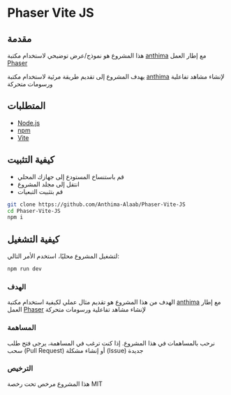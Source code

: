 # Phaser Vite JS

## مقدمة

هذا المشروع هو نموذج/عرض توضيحي لاستخدام مكتبة [anthima][anthima] مع إطار العمل [Phaser][phaser]

يهدف المشروع إلى تقديم طريقة مرئية لاستخدام مكتبة [anthima][anthima] لإنشاء مشاهد تفاعلية ورسومات متحركة

## المتطلبات

- [Node.js](https://nodejs.org)
- [npm](https://npmjs.com)
- [Vite](https://vitejs.dev)

## كيفية التثبيت

- قم باستنساخ المستودع إلى جهازك المحلي
- انتقل إلى مجلد المشروع
- قم بتثبيت التبعيات

```bash
git clone https://github.com/Anthima-Alaab/Phaser-Vite-JS
cd Phaser-Vite-JS
npm i
```

## كيفية التشغيل
لتشغيل المشروع محليًا، استخدم الأمر التالي:
```bash
npm run dev
```

### الهدف
الهدف من هذا المشروع هو تقديم مثال عملي لكيفية استخدام مكتبة [anthima][anthima] مع إطار العمل [Phaser][phaser] لإنشاء مشاهد تفاعلية ورسومات متحركة

### المساهمة
نرحب بالمساهمات في هذا المشروع. إذا كنت ترغب في المساهمة، يرجى فتح طلب سحب (Pull Request) أو إنشاء مشكلة (Issue) جديدة

### الترخيص
هذا المشروع مرخص تحت رخصة MIT

[anthima]: https://github.com/Anthima-Alaab/JavaScript
[phaser]: https://phaser.io
